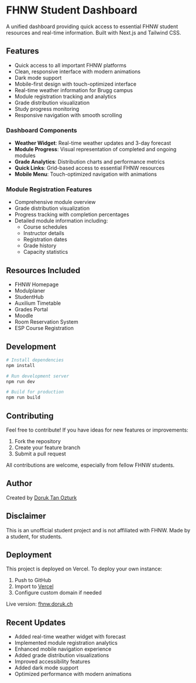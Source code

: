 # FHNW Student Dashboard

A unified dashboard providing quick access to essential FHNW student resources and real-time information. Built with Next.js and Tailwind CSS.

## Features

- Quick access to all important FHNW platforms
- Clean, responsive interface with modern animations
- Dark mode support
- Mobile-first design with touch-optimized interface
- Real-time weather information for Brugg campus
- Module registration tracking and analytics
- Grade distribution visualization
- Study progress monitoring
- Responsive navigation with smooth scrolling

### Dashboard Components

- **Weather Widget**: Real-time weather updates and 3-day forecast
- **Module Progress**: Visual representation of completed and ongoing modules
- **Grade Analytics**: Distribution charts and performance metrics
- **Quick Links**: Grid-based access to essential FHNW resources
- **Mobile Menu**: Touch-optimized navigation with animations

### Module Registration Features

- Comprehensive module overview
- Grade distribution visualization
- Progress tracking with completion percentages
- Detailed module information including:
  - Course schedules
  - Instructor details
  - Registration dates
  - Grade history
  - Capacity statistics

## Resources Included

- FHNW Homepage
- Modulplaner
- StudentHub
- Auxilium Timetable
- Grades Portal
- Moodle
- Room Reservation System
- ESP Course Registration

## Development

```bash
# Install dependencies
npm install

# Run development server
npm run dev

# Build for production
npm run build
```

## Contributing

Feel free to contribute! If you have ideas for new features or improvements:

1. Fork the repository
2. Create your feature branch
3. Submit a pull request

All contributions are welcome, especially from fellow FHNW students.

## Author

Created by [Doruk Tan Ozturk](https://doruk.ch)

## Disclaimer

This is an unofficial student project and is not affiliated with FHNW. Made by a student, for students.

## Deployment

This project is deployed on Vercel. To deploy your own instance:

1. Push to GitHub
2. Import to [Vercel](https://vercel.com)
3. Configure custom domain if needed

Live version: [fhnw.doruk.ch](https://fhnw.doruk.ch)

## Recent Updates

- Added real-time weather widget with forecast
- Implemented module registration analytics
- Enhanced mobile navigation experience
- Added grade distribution visualizations
- Improved accessibility features
- Added dark mode support
- Optimized performance with modern animations
